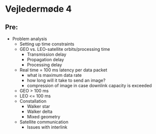 # Vejledermøde 4
## Pre:
*   Problem analysis
    *   Setting up time constraints
    *   GEO vs. LEO-satellite orbits/processing time
        *   Transmission delay
        *   Propagation delay
        *   Processing delay
    *   Real time = 100 ms latency per data packet
        *   what is maximum data rate
        *   how long will it take to send an image?
        *   compression of image in case downlink capacity is exceeded
    *   GEO > 100 ms
    *   LEO <= 100 ms
    *   Constallation
        *   Walker star
        *   Walker delta
        *   Mixed geometry
    *   Satellite communication
        *   Issues with interlink

